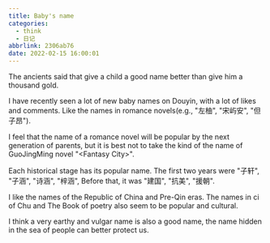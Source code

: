 ```yaml
---
title: Baby's name
categories:
  - think
  - 日记
abbrlink: 2306ab76
date: 2022-02-15 16:00:01
---
```


The ancients said that give a child a good name better than give him a thousand gold.

I have recently seen a lot of new baby names on Douyin, with a lot of likes and comments. Like the names in romance novels(e.g., "左柚", "宋屿安", "但子昂").

I feel that the name of a romance novel will be popular by the next generation of parents, but it is best not to take the kind of the name of GuoJingMing novel "<Fantasy City\>".

Each historical stage has its popular name. The first two years were "子轩", "子涵", "诗涵", "梓涵", Before that, it was "建国", "抗美", "援朝".

I like the names of the Republic of China and Pre-Qin eras. The names in ci of Chu and The Book of poetry also seem to be popular and cultural.

I think a very earthy and vulgar name is also a good name, the name hidden in the sea of people can better protect us.

